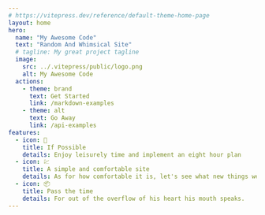 ```yaml
---
# https://vitepress.dev/reference/default-theme-home-page
layout: home
hero:
  name: "My Awesome Code"
  text: "Random And Whimsical Site"
  # tagline: My great project tagline
  image:
    src: ../.vitepress/public/logo.png
    alt: My Awesome Code
  actions:
    - theme: brand
      text: Get Started
      link: /markdown-examples
    - theme: alt
      text: Go Away
      link: /api-examples
features:
  - icon: 📜
    title: If Possible
    details: Enjoy leisurely time and implement an eight hour plan
  - icon: 💹
    title: A simple and comfortable site
    details: As for how comfortable it is, let's see what new things we can discover
  - icon: 📦 
    title: Pass the time
    details: For out of the overflow of his heart his mouth speaks.
---
```


